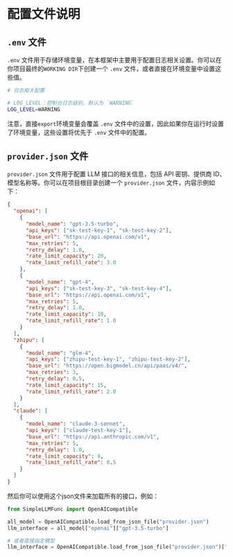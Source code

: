 #  配置文件说明

## `.env` 文件

`.env` 文件用于存储环境变量，在本框架中主要用于配置日志相关设置。你可以在你项目最终的`WORKING DIR`下创建一个 `.env` 文件，或者直接在环境变量中设置这些值。

```bash
# 日志相关配置

# LOG_LEVEL：控制台日志级别，默认为 `WARNING`
LOG_LEVEL=WARNING
```

注意，直接`export`环境变量会覆盖 `.env` 文件中的设置，因此如果你在运行时设置了环境变量，这些设置将优先于 `.env` 文件中的配置。

## `provider.json` 文件

`provider.json` 文件用于配置 LLM 接口的相关信息，包括 API 密钥、提供商 ID、模型名称等。你可以在项目根目录创建一个 `provider.json` 文件，内容示例如下：

```json
{
  "openai": [
    {
      "model_name": "gpt-3.5-turbo",
      "api_keys": ["sk-test-key-1", "sk-test-key-2"],
      "base_url": "https://api.openai.com/v1",
      "max_retries": 5,
      "retry_delay": 1.0,
      "rate_limit_capacity": 20,
      "rate_limit_refill_rate": 3.0
    },
    {
      "model_name": "gpt-4",
      "api_keys": ["sk-test-key-3", "sk-test-key-4"],
      "base_url": "https://api.openai.com/v1",
      "max_retries": 5,
      "retry_delay": 1.0,
      "rate_limit_capacity": 10,
      "rate_limit_refill_rate": 1.0
    }
  ],
  "zhipu": [
    {
      "model_name": "glm-4",
      "api_keys": ["zhipu-test-key-1", "zhipu-test-key-2"],
      "base_url": "https://open.bigmodel.cn/api/paas/v4/",
      "max_retries": 3,
      "retry_delay": 0.5,
      "rate_limit_capacity": 15,
      "rate_limit_refill_rate": 2.0
    }
  ],
  "claude": [
    {
      "model_name": "claude-3-sonnet",
      "api_keys": ["claude-test-key-1"],
      "base_url": "https://api.anthropic.com/v1",
      "max_retries": 5,
      "retry_delay": 1.0,
      "rate_limit_capacity": 8,
      "rate_limit_refill_rate": 0.5
    }
  ]
}
```

然后你可以使用这个json文件来加载所有的接口，例如：
```python
from SimpleLLMFunc import OpenAICompatible

all_model = OpenAICompatible.load_from_json_file("provider.json")
llm_interface = all_model["openai"]["gpt-3.5-turbo"]

# 或者直接指定模型
llm_interface = OpenAICompatible.load_from_json_file("provider.json")["zhipu"]["glm-4"]
```